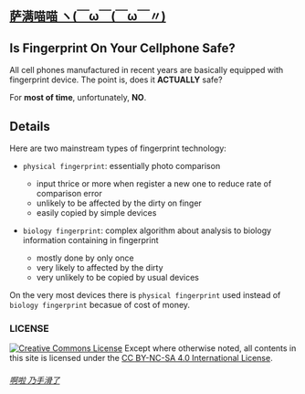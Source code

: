 ﻿## [萨满喵喵 ヽ(￣ω￣(￣ω￣〃)](https://emlvirus.github.io/)

## Is Fingerprint On Your Cellphone Safe?

All cell phones manufactured in recent years are basically equipped with fingerprint device. The point is, does it **ACTUALLY** safe?

For **most of time**, unfortunately, **NO**.

## Details

Here are two mainstream types of fingerprint technology:

* `physical fingerprint`: essentially photo comparison

    * input thrice or more when register a new one to reduce rate of comparison error
    * unlikely to be affected by the dirty on finger
    * easily copied by simple devices

* `biology fingerprint`: complex algorithm about analysis to biology information containing in fingerprint
    * mostly done by only once
    * very likely to affected by the dirty
    * very unlikely to be copied by usual devices

On the very most devices there is `physical fingerprint` used instead of `biology fingerprint` becasue of cost of money.

### LICENSE
<a rel="license" href="http://creativecommons.org/licenses/by-nc-sa/4.0/"><img alt="Creative Commons License" style="border-width:0" src="https://i.creativecommons.org/l/by-nc-sa/4.0/88x31.png" /></a> Except where otherwise noted, all contents in this site is licensed under the <a rel="license" href="http://creativecommons.org/licenses/by-nc-sa/4.0/">CC BY-NC-SA 4.0 International License</a>.

###### [啊啦 乃手滑了](..\homepage.html#table-of-contents)
